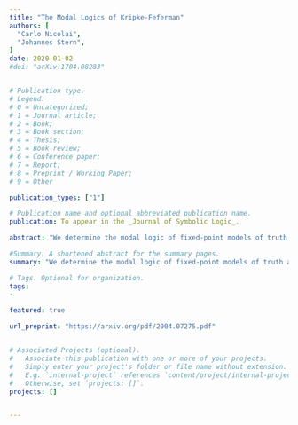 ```yaml
---
title: "The Modal Logics of Kripke-Feferman"
authors: [
  "Carlo Nicolai",
  "Johannes Stern",
]
date: 2020-01-02
#doi: "arXiv:1704.08283"


# Publication type.
# Legend:
# 0 = Uncategorized;
# 1 = Journal article;
# 2 = Book;
# 3 = Book section;
# 4 = Thesis;
# 5 = Book review;
# 6 = Conference paper;
# 7 = Report;
# 8 = Preprint / Working Paper;
# 9 = Other

publication_types: ["1"]

# Publication name and optional abbreviated publication name.
publication: To appear in the _Journal of Symbolic Logic_.

abstract: "We determine the modal logic of fixed-point models of truth and their axiomatizations by Solomon Feferman via Solovay-style completeness results. Given a fixed-point model *M, or an axiomatization S thereof, we find a modal logic M such that a modal sentence φ is a theorem of M if and only if the sentence φ∗ obtained by translating the modal operator with the truth predicate is true in *M or a theorem of S under all such translations. To this end, we introduce a novel version of possible worlds semantics featuring both classical and nonclassical worlds and establish the completeness of a family of non-congruent modal logics whose internal logic is subclassical with respect to this semantics."

#Summary. A shortened abstract for the summary pages.
summary: "We determine the modal logic of fixed-point models of truth and their axiomatizations by Solomon Feferman via Solovay-style completeness results"

# Tags. Optional for organization.
tags:
-

featured: true

url_preprint: "https://arxiv.org/pdf/2004.07275.pdf"


# Associated Projects (optional).
#   Associate this publication with one or more of your projects.
#   Simply enter your project's folder or file name without extension.
#   E.g. `internal-project` references `content/project/internal-project/index.md`.
#   Otherwise, set `projects: []`.
projects: []


---
```

